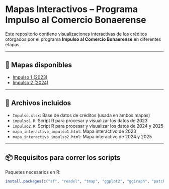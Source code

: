 # Mapas Interactivos – Programa Impulso al Comercio Bonaerense

Este repositorio contiene visualizaciones interactivas de los créditos otorgados por el programa **Impulso al Comercio Bonaerense** en diferentes etapas.

---

## 📍 Mapas disponibles

- [Impulso 1 (2023)](https://matiaspiccolo.github.io/Impulso/mapa_interactivo_impulso1.html)
- [Impulso 2 (2024)](https://matiaspiccolo.github.io/Impulso/mapa_interactivo_impulso2.html)

---

## 📂 Archivos incluidos

- `Impulso.xlsx`: Base de datos de créditos (usada en ambos mapas)
- `impulso1.R`: Script R para procesar y visualizar los datos de 2023
- `impulso2.R`: Script R para procesar y visualizar los datos de 2024 y 2025
- `mapa_interactivo_impulso1.html`: Mapa interactivo de 2023
- `mapa_interactivo_impulso2.html`: Mapa interactivo de 2024 y 2025

---

## 📦 Requisitos para correr los scripts

Paquetes necesarios en R:

```r
install.packages(c("sf", "readxl", "tmap", "ggplot2", "ggiraph", "patchwork", "RColorBrewer", "scales", "tidyverse"))
